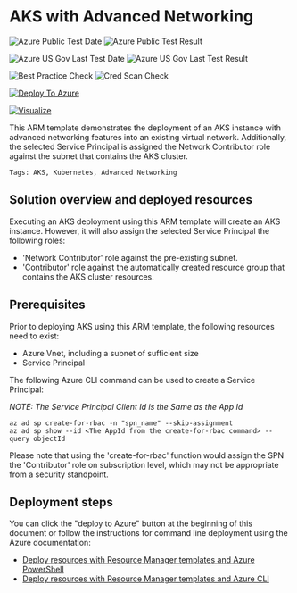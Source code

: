 # AKS with Advanced Networking

![Azure Public Test Date](https://azurequickstartsservice.blob.core.windows.net/badges/101-aks-advanced-networking/PublicLastTestDate.svg)
![Azure Public Test Result](https://azurequickstartsservice.blob.core.windows.net/badges/101-aks-advanced-networking/PublicDeployment.svg)

![Azure US Gov Last Test Date](https://azurequickstartsservice.blob.core.windows.net/badges/101-aks-advanced-networking/FairfaxLastTestDate.svg)
![Azure US Gov Last Test Result](https://azurequickstartsservice.blob.core.windows.net/badges/101-aks-advanced-networking/FairfaxDeployment.svg)

![Best Practice Check](https://azurequickstartsservice.blob.core.windows.net/badges/101-aks-advanced-networking/BestPracticeResult.svg)
![Cred Scan Check](https://azurequickstartsservice.blob.core.windows.net/badges/101-aks-advanced-networking/CredScanResult.svg)

[![Deploy To Azure](https://raw.githubusercontent.com/fathym-it/azure-quickstart-templates/master/1-CONTRIBUTION-GUIDE/images/deploytoazure.svg?sanitize=true)](https://portal.azure.com/#create/Microsoft.Template/uri/https%3A%2F%2Fraw.githubusercontent.com%2Ffathym-it%2Fazure-quickstart-templates%2Fmaster%2F101-aks-advanced-networking%2Fazuredeploy.json)

[![Visualize](https://raw.githubusercontent.com/fathym-it/azure-quickstart-templates/master/1-CONTRIBUTION-GUIDE/images/visualizebutton.svg?sanitize=true)](http://armviz.io/#/?load=https%3A%2F%2Fraw.githubusercontent.com%2Ffathym-it%2Fazure-quickstart-templates%2Fmaster%2F101-aks-advanced-networking%2Fazuredeploy.json)    

This ARM template demonstrates the deployment of an AKS instance with advanced networking features into an existing virtual network. Additionally, the selected Service Principal is assigned the Network Contributor role against the subnet that contains the AKS cluster.

`Tags: AKS, Kubernetes, Advanced Networking`

## Solution overview and deployed resources

Executing an AKS deployment using this ARM template will create an AKS instance. However, it will also assign the selected Service Principal the following roles:
- 'Network Contributor' role against the pre-existing subnet.
- 'Contributor' role against the automatically created resource group that contains the AKS cluster resources.

## Prerequisites

Prior to deploying AKS using this ARM template, the following resources need to exist:
- Azure Vnet, including a subnet of sufficient size
- Service Principal

The following Azure CLI command can be used to create a Service Principal:

_NOTE:  The Service Principal Client Id is the Same as the App Id_

```shell
az ad sp create-for-rbac -n "spn_name" --skip-assignment
az ad sp show --id <The AppId from the create-for-rbac command> --query objectId
```

Please note that using the 'create-for-rbac' function would assign the SPN the 'Contributor' role on subscription level, which may not be appropriate from a security standpoint.

## Deployment steps

You can click the "deploy to Azure" button at the beginning of this document or follow the instructions for command line deployment using the Azure documentation:
- [Deploy resources with Resource Manager templates and Azure PowerShell](https://docs.microsoft.com/en-us/azure/azure-resource-manager/resource-group-template-deploy)
- [Deploy resources with Resource Manager templates and Azure CLI](https://docs.microsoft.com/en-us/azure/azure-resource-manager/resource-group-template-deploy-cli)


